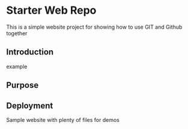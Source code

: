 # Starter Web Repo

This is a simple website project for showing how
to use GIT and Github together

## Introduction

example

## Purpose

## Deployment

Sample website with plenty of files for demos